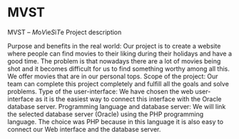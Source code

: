 # MVST

MVST – *M*o*V*ie*S*i*T*e
Project description

Purpose and benefits in the real world:
   Our project is to create a website where people can find movies to their liking during their holidays and have a good time. The problem is that nowadays there are a lot of movies being shot and it becomes difficult for us to find something worthy among all this. We offer movies that are in our personal tops.
Scope of the project:
   Our team can complete this project completely and fulfill all the goals and solve problems.
Type of the user-interface:
   We have chosen the web user-interface as it is the easiest way to connect this interface with the Oracle database server.
Programming language and database server:
   We will link the selected database server (Oracle) using the PHP programming language. The choice was PHP because in this language it is also easy to connect our Web interface and the database server.

